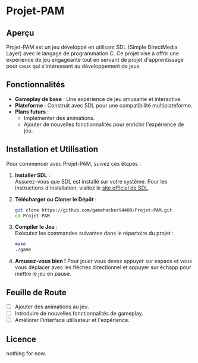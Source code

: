 # Projet-PAM

## Aperçu
Projet-PAM est un jeu développé en utilisant SDL (Simple DirectMedia Layer) avec le langage de programmation C. Ce projet vise à offrir une expérience de jeu engageante tout en servant de projet d'apprentissage pour ceux qui s'intéressent au développement de jeux.

## Fonctionnalités
- **Gameplay de base** : Une expérience de jeu amusante et interactive.
- **Plateforme** : Construit avec SDL pour une compatibilité multiplateforme.
- **Plans futurs** :
  - Implémenter des animations.
  - Ajouter de nouvelles fonctionnalités pour enrichir l'expérience de jeu.

## Installation et Utilisation

Pour commencer avec Projet-PAM, suivez ces étapes :

1. **Installer SDL** :  
   Assurez-vous que SDL est installé sur votre système. Pour les instructions d'installation, visitez le [site officiel de SDL](https://www.libsdl.org/).

2. **Télécharger ou Cloner le Dépôt** :  
   ```bash
   git clone https://github.com/gamehacker94400/Projet-PAM.git
   cd Projet-PAM
   ```

3. **Compiler le Jeu** :  
   Exécutez les commandes suivantes dans le répertoire du projet :
   ```bash
   make
   ./game
   ```

4. **Amusez-vous bien !**
   Pour jouer vous devez appuyer sur espace
   et vous vous déplacer avec les flèches directionnel
   et appuyer sur échapp pour mettre le jeu en pause.

## Feuille de Route
- [ ] Ajouter des animations au jeu.
- [ ] Introduire de nouvelles fonctionnalités de gameplay.
- [ ] Améliorer l'interface utilisateur et l'expérience.

## Licence
nothing for now.